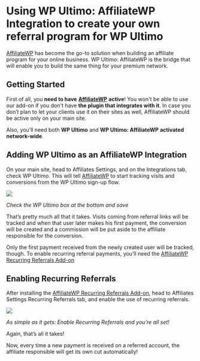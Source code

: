 # Using WP Ultimo: AffiliateWP Integration to create your own referral program for WP Ultimo

[AffiliateWP](https://affiliatewp.com/) has become the go-to solution when building an affiliate program for your online business. WP Ultimo: AffiliateWP is the bridge that will enable you to build the same thing for your premium network.

## Getting Started

First of all, you **need to have** [**AffiliateWP**](https://affiliatewp.com/) **active**! You won't be able to use our add-on if you don't have **the plugin that integrates with it**. In case you don’t plan to let your clients use it on their sites as well, AffiliateWP should be active only on your main site.

Also, you’ll need both **WP Ultimo** and **WP Ultimo: AffiliateWP** **activated** **network-wide**.

## Adding WP Ultimo as an AffiliateWP Integration

On your main site, head to Affiliates Settings, and on the Integrations tab, check WP Ultimo. This will tell [AffiliateWP](https://affiliatewp.com/) to start tracking visits and conversions from the WP Ultimo sign-up flow.

[![](https://wp-ultimo-space.fra1.cdn.digitaloceanspaces.com/hs-602126536867724dfc6f0a54-zkWh3TFms-1F9087E6-928C-4043-94B9-F85966AF05DA.png)](https://wp-ultimo-space.fra1.cdn.digitaloceanspaces.com/hs-602126536867724dfc6f0a54-zkWh3TFms-1F9087E6-928C-4043-94B9-F85966AF05DA.png)

_Check the WP Ultimo box at the bottom and save_

That’s pretty much all that it takes. Visits coming from referral links will be tracked and when that user later makes his first payment, the conversion will be created and a commission will be put aside to the affiliate responsible for the conversion.

Only the first payment received from the newly created user will be tracked, though. To enable recurring referral payments, you’ll need the [AffiliateWP Recurring Referrals Add-on](https://affiliatewp.com/add-ons/pro/recurring-referrals/)

## Enabling Recurring Referrals

After installing the [AffiliateWP Recurring Referrals Add-on](https://affiliatewp.com/add-ons/pro/recurring-referrals/), head to Affiliates Settings Recurring Referrals tab, and enable the use of recurring referrals.

[![](https://wp-ultimo-space.fra1.cdn.digitaloceanspaces.com/hs-602126536867724dfc6f0a54-bmSN5h7Lk-4697DC4E-ABB9-4C34-BFD8-97E4B62C261C.png)](https://wp-ultimo-space.fra1.cdn.digitaloceanspaces.com/hs-602126536867724dfc6f0a54-bmSN5h7Lk-4697DC4E-ABB9-4C34-BFD8-97E4B62C261C.png)

_As simple as it gets: Enable Recurring Referrals and you’re all set!_

Again, that’s all it takes!

Now, every time a new payment is received on a referred account, the affiliate responsible will get its own cut automatically!
